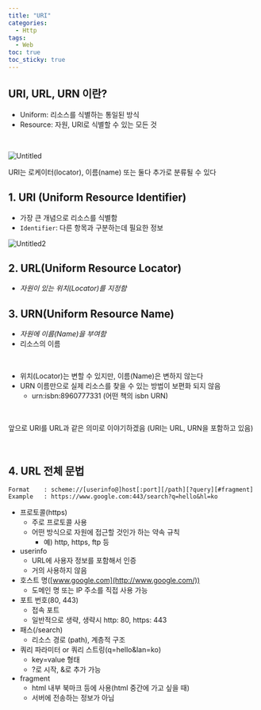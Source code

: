 ```yaml
---
title: "URI"
categories:
  - Http
tags:
  - Web
toc: true
toc_sticky: true
---
```


## URI, URL, URN 이란?

- Uniform: 리소스를 식별하는 통일된 방식
- Resource: 자원, URI로 식별할 수 있는 모든 것

<br>

![Untitled](https://user-images.githubusercontent.com/79130276/177714077-068c0bc0-f574-47e4-9e39-1d1addd5ddbf.png)

URI는 로케이터(locator), 이름(name) 또는 둘다 추가로 분류될 수 있다



## 1. URI (Uniform Resource Identifier)
- 가장 큰 개념으로 리소스를 식별함
- `Identifier`: 다른 항목과 구분하는데 필요한 정보

![Untitled2](https://user-images.githubusercontent.com/79130276/177714068-6b78e577-976a-4050-bece-c082b7c9b344.png)

## 2. URL(Uniform Resource Locator)
- *자원이 있는 위치(Locator)를 지정함*

## 3. URN(Uniform Resource Name)
- *자원에 이름(Name)을 부여함*
- 리소스의 이름

<br>

- 위치(Locator)는 변할 수 있지만, 이름(Name)은 변하지 않는다
- URN 이름만으로 실제 리소스를 찾을 수 있는 방법이 보편화 되지 않음
    - urn:isbn:8960777331 (어떤 책의 isbn URN)

<br>

앞으로 URI를 URL과 같은 의미로 이야기하겠음 (URI는 URL, URN을 포함하고 있음)

<br>

## 4. URL 전체 문법

```
Format    : scheme://[userinfo@]host[:port][/path][?query][#fragment]
Example   : https://www.google.com:443/search?q=hello&hl=ko
```

- 프로토콜(https)
    - 주로 프로토콜 사용
    - 어떤 방식으로 자원에 접근할 것인가 하는 약속 규칙
        - 예) http, https, ftp 등
- userinfo
    - URL에 사용자 정보를 포함해서 인증
    - 거의 사용하지 않음
- 호스트 명([www.google.com](http://www.google.com/))
    - 도메인 명 또는 IP 주소를 직접 사용 가능
- 포트 번호(80, 443)
    - 접속 포트
    - 일반적으로 생략, 생략시 http: 80, https: 443
- 패스(/search)
    - 리소스 경로 (path), 계층적 구조
- 쿼리 파라미터 or 쿼리 스트링(q=hello&lan=ko)
    - key=value 형태
    - ?로 시작, &로 추가 가능
- fragment
    - html 내부 북마크 등에 사용(html  중간에 가고 싶을 때)
    - 서버에 전송하는 정보가 아님